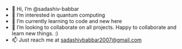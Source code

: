 - 👋 Hi, I’m @sadashiv-babbar
- 👀 I’m interested in quantum computing
- 🌱 I’m currently learning to code and new here
- 💞️ I’m looking to collaborate on all projects. Happy to collaborate and learn new things. :)
- 📫 Just reach me at sadashivbabbar2007@gmail.com 


<!---
sadashiv-babbar/sadashiv-babbar is a ✨ special ✨ repository because its `README.md` (this file) appears on your GitHub profile.
You can click the Preview link to take a look at your changes.
--->
